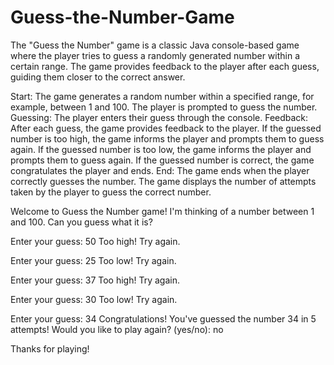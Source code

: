 # Guess-the-Number-Game
The "Guess the Number" game is a classic Java console-based game where the player tries to guess a randomly generated number within a certain range. The game provides feedback to the player after each guess, guiding them closer to the correct answer.

Start:
The game generates a random number within a specified range, for example, between 1 and 100.
The player is prompted to guess the number.
Guessing:
The player enters their guess through the console.
Feedback:
After each guess, the game provides feedback to the player.
If the guessed number is too high, the game informs the player and prompts them to guess again.
If the guessed number is too low, the game informs the player and prompts them to guess again.
If the guessed number is correct, the game congratulates the player and ends.
End:
The game ends when the player correctly guesses the number.
The game displays the number of attempts taken by the player to guess the correct number.




Welcome to Guess the Number game!
I'm thinking of a number between 1 and 100.
Can you guess what it is?

Enter your guess: 50
Too high! Try again.

Enter your guess: 25
Too low! Try again.

Enter your guess: 37
Too high! Try again.

Enter your guess: 30
Too low! Try again.

Enter your guess: 34
Congratulations! You've guessed the number 34 in 5 attempts!
Would you like to play again? (yes/no): no

Thanks for playing!
